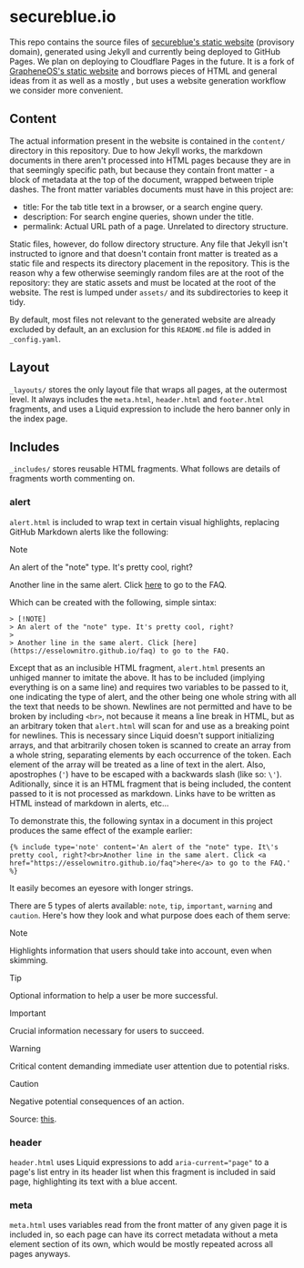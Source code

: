 # secureblue.io

This repo contains the source files of [secureblue's static website](https://esselownitro.github.io) (provisory domain), generated using Jekyll and currently being deployed to GitHub Pages. We plan on deploying to Cloudflare Pages in the future. It is a fork of [GrapheneOS's static website](https://github.com/GrapheneOS/grapheneos.org) and borrows pieces of HTML and general ideas from it as well as a mostly , but uses a website generation workflow we consider more convenient.

## Content

The actual information present in the website is contained in the `content/` directory in this repository. Due to how Jekyll works, the markdown documents in there aren't processed into HTML pages because they are in that seemingly specific path, but because they contain front matter - a block of metadata at the top of the document, wrapped between triple dashes. The front matter variables documents must have in this project are:

- title: For the tab title text in a browser, or a search engine query.
- description: For search engine queries, shown under the title.
- permalink: Actual URL path of a page. Unrelated to directory structure.

Static files, however, do follow directory structure. Any file that Jekyll isn't instructed to ignore and that doesn't contain front matter is treated as a static file and respects its directory placement in the repository. This is the reason why a few otherwise seemingly random files are at the root of the repository: they are static assets and must be located at the root of the website. The rest is lumped under `assets/` and its subdirectories to keep it tidy.

By default, most files not relevant to the generated website are already excluded by default, an an exclusion for this `README.md` file is added in `_config.yaml`.

## Layout

`_layouts/` stores the only layout file that wraps all pages, at the outermost level. It always includes the `meta.html`, `header.html` and `footer.html` fragments, and uses a Liquid expression to include the hero banner only in the index page.

## Includes

`_includes/` stores reusable HTML fragments. What follows are details of fragments worth commenting on.

### alert

`alert.html` is included to wrap text in certain visual highlights, replacing GitHub Markdown alerts like the following:

> [!NOTE]
> An alert of the "note" type. It's pretty cool, right?
> 
> Another line in the same alert. Click [here](https://esselownitro.github.io/faq) to go to the FAQ.

Which can be created with the following, simple sintax:

```
> [!NOTE]
> An alert of the "note" type. It's pretty cool, right?
> 
> Another line in the same alert. Click [here](https://esselownitro.github.io/faq) to go to the FAQ.
```

Except that as an inclusible HTML fragment, `alert.html` presents an unhiged manner to imitate the above. It has to be included (implying everything is on a same line) and requires two variables to be passed to it, one indicating the type of alert, and the other being one whole string with all the text that needs to be shown. Newlines are not permitted and have to be broken by including `<br>`, not because it means a line break in HTML, but as an arbitrary token that `alert.html` will scan for and use as a breaking point for newlines. This is necessary since Liquid doesn't support initializing arrays, and that arbitrarily chosen token is scanned to create an array from a whole string, separating elements by each occurrence of the token. Each element of the array will be treated as a line of text in the alert. Also, apostrophes (`'`) have to be escaped with a backwards slash (like so: `\'`). Aditionally, since it is an HTML fragment that is being included, the content passed to it is not processed as markdown. Links have to be written as HTML instead of markdown in alerts, etc...

To demonstrate this, the following syntax in a document in this project produces the same effect of the example earlier:

```
{% include type='note' content='An alert of the "note" type. It\'s pretty cool, right?<br>Another line in the same alert. Click <a href="https://esselownitro.github.io/faq">here</a> to go to the FAQ.' %}
```

It easily becomes an eyesore with longer strings.

There are 5 types of alerts available: `note`, `tip`, `important`, `warning` and `caution`. Here's how they look and what purpose does each of them serve:

> [!NOTE]  
> Highlights information that users should take into account, even when skimming.

> [!TIP]
> Optional information to help a user be more successful.

> [!IMPORTANT]  
> Crucial information necessary for users to succeed.

> [!WARNING]  
> Critical content demanding immediate user attention due to potential risks.

> [!CAUTION]
> Negative potential consequences of an action.

Source: [this](https://github.com/orgs/community/discussions/16925).

### header

`header.html` uses Liquid expressions to add `aria-current="page"` to a page's list entry in its header list when this fragment is included in said page, highlighting its text with a blue accent.

### meta

`meta.html` uses variables read from the front matter of any given page it is included in, so each page can have its correct metadata without a meta element section of its own, which would be mostly repeated across all pages anyways.
